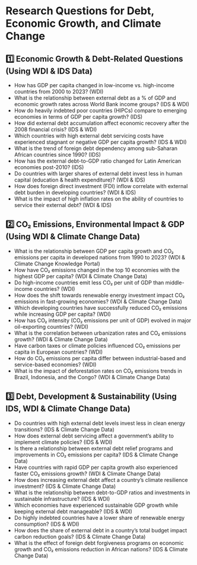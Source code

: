 # Research Questions for Debt, Economic Growth, and Climate Change

## 1️⃣ Economic Growth & Debt-Related Questions (Using WDI & IDS Data)
- How has GDP per capita changed in low-income vs. high-income countries from 2000 to 2023? (WDI)
- What is the relationship between external debt as a % of GDP and economic growth rates across World Bank income groups? (IDS & WDI)
- How do heavily indebted poor countries (HIPCs) compare to emerging economies in terms of GDP per capita growth? (IDS)
- How did external debt accumulation affect economic recovery after the 2008 financial crisis? (IDS & WDI)
- Which countries with high external debt servicing costs have experienced stagnant or negative GDP per capita growth? (IDS & WDI)
- What is the trend of foreign debt dependency among sub-Saharan African countries since 1990? (IDS)
- How has the external debt-to-GDP ratio changed for Latin American economies post-2010? (IDS)
- Do countries with larger shares of external debt invest less in human capital (education & health expenditure)? (WDI & IDS)
- How does foreign direct investment (FDI) inflow correlate with external debt burden in developing countries? (WDI & IDS)
- What is the impact of high inflation rates on the ability of countries to service their external debt? (WDI & IDS)

## 2️⃣ CO₂ Emissions, Environmental Impact & GDP (Using WDI & Climate Change Data)
- What is the relationship between GDP per capita growth and CO₂ emissions per capita in developed nations from 1990 to 2023? (WDI & Climate Change Knowledge Portal)
- How have CO₂ emissions changed in the top 10 economies with the highest GDP per capita? (WDI & Climate Change Data)
- Do high-income countries emit less CO₂ per unit of GDP than middle-income countries? (WDI)
- How does the shift towards renewable energy investment impact CO₂ emissions in fast-growing economies? (WDI & Climate Change Data)
- Which developing countries have successfully reduced CO₂ emissions while increasing GDP per capita? (WDI)
- How has CO₂ intensity (CO₂ emissions per unit of GDP) evolved in major oil-exporting countries? (WDI)
- What is the correlation between urbanization rates and CO₂ emissions growth? (WDI & Climate Change Data)
- Have carbon taxes or climate policies influenced CO₂ emissions per capita in European countries? (WDI)
- How do CO₂ emissions per capita differ between industrial-based and service-based economies? (WDI)
- What is the impact of deforestation rates on CO₂ emissions trends in Brazil, Indonesia, and the Congo? (WDI & Climate Change Data)

## 3️⃣ Debt, Development & Sustainability (Using IDS, WDI & Climate Change Data)
- Do countries with high external debt levels invest less in clean energy transitions? (IDS & Climate Change Data)
- How does external debt servicing affect a government’s ability to implement climate policies? (IDS & WDI)
- Is there a relationship between external debt relief programs and improvements in CO₂ emissions per capita? (IDS & Climate Change Data)
- Have countries with rapid GDP per capita growth also experienced faster CO₂ emissions growth? (WDI & Climate Change Data)
- How does increasing external debt affect a country’s climate resilience investment? (IDS & Climate Change Data)
- What is the relationship between debt-to-GDP ratios and investments in sustainable infrastructure? (IDS & WDI)
- Which economies have experienced sustainable GDP growth while keeping external debt manageable? (IDS & WDI)
- Do highly indebted countries have a lower share of renewable energy consumption? (IDS & WDI)
- How does the share of external debt in a country’s total budget impact carbon reduction goals? (IDS & Climate Change Data)
- What is the effect of foreign debt forgiveness programs on economic growth and CO₂ emissions reduction in African nations? (IDS & Climate Change Data)
